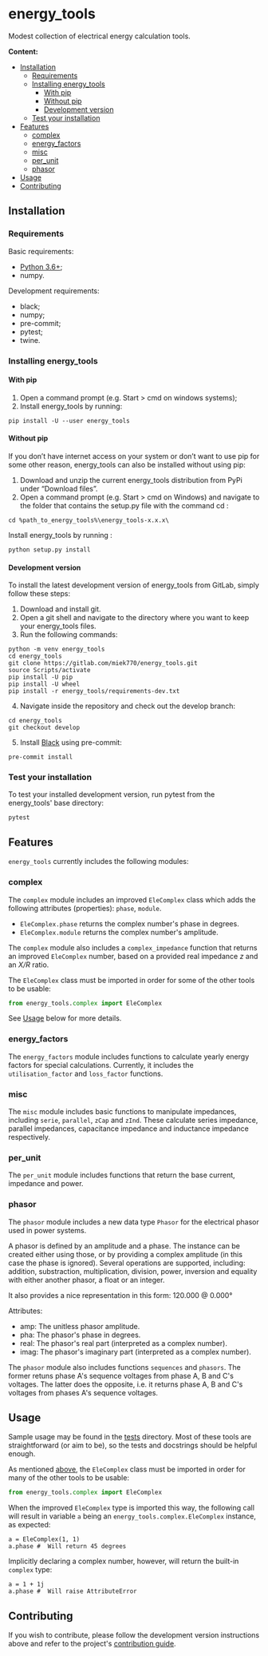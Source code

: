 # energy_tools

Modest collection of electrical energy calculation tools.

**Content:**

- [Installation](#installation)
    - [Requirements](#requirements)
    - [Installing energy_tools](#installing-energy_tools)
        - [With pip](#with-pip)
        - [Without pip](#without-pip)
        - [Development version](#development-version)
    - [Test your installation](#test-your-installation)
- [Features](#features)
    - [complex](#complex)
    - [energy_factors](#energy_factors)
    - [misc](#misc)
    - [per_unit](#per_unit)
    - [phasor](#phasor)
- [Usage](#usage)
- [Contributing](#contributing)

## Installation

### Requirements

Basic requirements:

- [Python 3.6+](http://www.python.org/download/releases/);
- numpy.

Development requirements:

- black;
- numpy;
- pre-commit;
- pytest;
- twine.

### Installing energy_tools

#### With pip

1. Open a command prompt (e.g. Start > cmd on windows systems);
2. Install energy_tools by running:

```
pip install -U --user energy_tools
```

#### Without pip

If you don’t have internet access on your system or don’t want to use pip for some other reason, energy_tools can also be installed without using pip:

1. Download and unzip the current energy_tools distribution from PyPi under “Download files”.
2. Open a command prompt (e.g. Start > cmd on Windows) and navigate to the folder that contains the setup.py file with the command cd <folder> :

```
cd %path_to_energy_tools%\energy_tools-x.x.x\
```

Install energy_tools by running :

```
python setup.py install
```

#### Development version

To install the latest development version of energy_tools from GitLab, simply follow these steps:

1. Download and install git.
2. Open a git shell and navigate to the directory where you want to keep your energy_tools files.
3. Run the following commands:

```
python -m venv energy_tools
cd energy_tools
git clone https://gitlab.com/miek770/energy_tools.git
source Scripts/activate
pip install -U pip
pip install -U wheel
pip install -r energy_tools/requirements-dev.txt
```

4. Navigate inside the repository and check out the develop branch:

```
cd energy_tools
git checkout develop
```

5. Install [Black](https://github.com/ambv/black#version-control-integration) using pre-commit:

```
pre-commit install
```

### Test your installation

To test your installed development version, run pytest from the energy_tools' base directory:

```
pytest
```

## Features

`energy_tools` currently includes the following modules:

### complex

The `complex` module includes an improved `EleComplex` class which adds the following attributes (properties): `phase`, `module`.

- `EleComplex.phase` returns the complex number's phase in degrees.
- `EleComplex.module` returns the complex number's amplitude.

The `complex` module also includes a `complex_impedance` function that returns an improved `EleComplex` number, based on a provided real impedance *z* and an *X/R* ratio.

The `EleComplex` class must be imported in order for some of the other tools to be usable:

``` python
from energy_tools.complex import EleComplex
```

See [Usage](#usage) below for more details.

### energy_factors

The `energy_factors` module includes functions to calculate yearly energy factors for special calculations. Currently, it includes the `utilisation_factor` and `loss_factor` functions.

### misc

The `misc` module includes basic functions to manipulate impedances, including `serie`, `parallel`, `zCap` and `zInd`. These calculate series impedance, parallel impedances, capacitance impedance and inductance impedance respectively.

### per_unit

The `per_unit` module includes functions that return the base current, impedance and power.

### phasor

The `phasor` module includes a new data type `Phasor` for the electrical phasor used in power systems.

A phasor is defined by an amplitude and a phase. The instance can be created either using those, or by providing a complex amplitude (in this case the phase is ignored). Several operations are supported, including: addition, substraction, multiplication, division, power, inversion and equality with either another phasor, a float or an integer.

It also provides a nice representation in this form: 120.000 @ 0.000°

Attributes:

- amp: The unitless phasor amplitude.
- pha: The phasor's phase in degrees.
- real: The phasor's real part (interpreted as a complex number).
- imag: The phasor's imaginary part (interpreted as a complex number).

The `phasor` module also includes functions `sequences` and `phasors`. The former retuns phase A's sequence voltages from phase A, B and C's voltages. The latter does the opposite, i.e. it returns phase A, B and C's voltages from phases A's sequence voltages.

## Usage

Sample usage may be found in the [tests](https://gitlab.com/miek770/energy_tools/tree/master/energy_tools/tests) directory. Most of these tools are straightforward (or aim to be), so the tests and docstrings should be helpful enough.

As mentioned [above](#complex), the `EleComplex` class must be imported in order for many of the other tools to be usable:

``` python
from energy_tools.complex import EleComplex
```

When the improved `EleComplex` type is imported this way, the following call will result in variable `a` being an `energy_tools.complex.EleComplex` instance, as expected:

```
a = EleComplex(1, 1)
a.phase #  Will return 45 degrees
```

Implicitly declaring a complex number, however, will return the built-in `complex` type:

```
a = 1 + 1j
a.phase #  Will raise AttributeError
```

## Contributing

If you wish to contribute, please follow the development version instructions above and refer to the project's [contribution guide](https://gitlab.com/miek770/energy_tools/blob/master/CONTRIBUTING.md).
